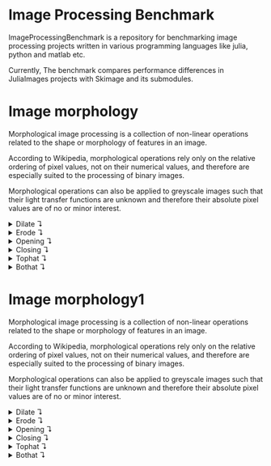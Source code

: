 # Image Processing Benchmark

ImageProcessingBenchmark is a repository for benchmarking image processing projects written in various programming languages like julia, python and matlab etc.

Currently, The benchmark compares performance differences in JuliaImages projects with Skimage and its submodules.

# Image morphology 
Morphological image processing is a collection of non-linear operations related to the shape or morphology of features in an image.

According to Wikipedia, morphological operations rely only on the relative ordering of pixel values, 
not on their numerical values, and therefore are especially suited to the processing of binary images.

Morphological operations can also be applied to greyscale images such that their light 
transfer functions are unknown and therefore their absolute pixel values are of no or minor interest.

<details>
<summary>Dilate ↴ </summary> 
Dilation adds pixels on the object boundaries.


| Operations       | Original | Julia         | Python  |
|:----------------:|:--------:|:-------------:|:-------:|
| dilate| ![](./src/results/original.png) | ![](./src/results/julia/dilate.png) | ![](./src/results/python/dilation.png) |
| Time Taken(in seconds)|   This is the original image used for benchmark     | 0.001005834565893      |   0.058367669000290334 |
        
</details> 

<details>
<summary>Erode ↴ </summary> 
Erosion removes pixels on object boundaries.


| Operations       | Original | Julia         | Python  |
|:----------------:|:--------:|:-------------:|:-------:|
| erode| ![](./src/results/original.png) | ![](./src/results/julia/erode.png) | ![](./src/results/python/erosion.png) |
| Time Taken(in seconds)|   This is the original image used for benchmark     | 0.0011615034174237      |   0.047367744000439416 |
        
</details> 

<details>
<summary>Opening ↴ </summary> 
The opening operation erodes an image and then dilates the eroded image, using the same structuring element for both operations.


| Operations       | Original | Julia         | Python  |
|:----------------:|:--------:|:-------------:|:-------:|
| opening| ![](./src/results/original.png) | ![](./src/results/julia/opening.png) | ![](./src/results/python/opening.png) |
| Time Taken(in seconds)|   This is the original image used for benchmark     | 0.0020665434300496      |   0.09100084500096273 |
        
</details> 

<details>
<summary>Closing ↴ </summary> 
The closing operation dilates an image and then erodes the dilated image, using the same structuring element for both operations.


| Operations       | Original | Julia         | Python  |
|:----------------:|:--------:|:-------------:|:-------:|
| closing| ![](./src/results/original.png) | ![](./src/results/julia/closing.png) | ![](./src/results/python/closing.png) |
| Time Taken(in seconds)|   This is the original image used for benchmark     | 0.0020840932746243      |   0.09977033500035759 |
        
</details> 

<details>
<summary>Tophat ↴ </summary> 
The tophat of an image is defined as the image minus its morphological opening. This operation returns the bright spots of the image that are smaller than the structuring element.


| Operations       | Original | Julia         | Python  |
|:----------------:|:--------:|:-------------:|:-------:|
| tophat| ![](./src/results/original.png) | ![](./src/results/julia/tophat.png) | ![](./src/results/python/white_tophat.png) |
| Time Taken(in seconds)|   This is the original image used for benchmark     | 0.0021193165844651      |   0.09390729000006104 |
        
</details> 

<details>
<summary>Bothat ↴ </summary> 
The black_tophat of an image is defined as its morphological closing minus the original image. This operation returns the dark spots of the image that are smaller than the structuring element.


| Operations       | Original | Julia         | Python  |
|:----------------:|:--------:|:-------------:|:-------:|
| bothat| ![](./src/results/original.png) | ![](./src/results/julia/bothat.png) | ![](./src/results/python/black_tophat.png) |
| Time Taken(in seconds)|   This is the original image used for benchmark     | 0.0021126072505289      |   0.08857413899931998 |
        
</details> 

# Image morphology1 
Morphological image processing is a collection of non-linear operations related to the shape or morphology of features in an image.

According to Wikipedia, morphological operations rely only on the relative ordering of pixel values, 
not on their numerical values, and therefore are especially suited to the processing of binary images.

Morphological operations can also be applied to greyscale images such that their light 
transfer functions are unknown and therefore their absolute pixel values are of no or minor interest.

<details>
<summary>Dilate ↴ </summary> 
Dilation adds pixels on the object boundaries.


| Operations       | Original | Julia         | Python  |
|:----------------:|:--------:|:-------------:|:-------:|
| dilate| ![](./src/results/original.png) | ![](./src/results/julia/dilate.png) | ![](./src/results/python/dilation.png) |
| Time Taken(in seconds)|   This is the original image used for benchmark     | 0.001005834565893      |   0.058367669000290334 |
        
</details> 

<details>
<summary>Erode ↴ </summary> 
Erosion removes pixels on object boundaries.


| Operations       | Original | Julia         | Python  |
|:----------------:|:--------:|:-------------:|:-------:|
| erode| ![](./src/results/original.png) | ![](./src/results/julia/erode.png) | ![](./src/results/python/erosion.png) |
| Time Taken(in seconds)|   This is the original image used for benchmark     | 0.0011615034174237      |   0.047367744000439416 |
        
</details> 

<details>
<summary>Opening ↴ </summary> 
The opening operation erodes an image and then dilates the eroded image, using the same structuring element for both operations.


| Operations       | Original | Julia         | Python  |
|:----------------:|:--------:|:-------------:|:-------:|
| opening| ![](./src/results/original.png) | ![](./src/results/julia/opening.png) | ![](./src/results/python/opening.png) |
| Time Taken(in seconds)|   This is the original image used for benchmark     | 0.0020665434300496      |   0.09100084500096273 |
        
</details> 

<details>
<summary>Closing ↴ </summary> 
The closing operation dilates an image and then erodes the dilated image, using the same structuring element for both operations.


| Operations       | Original | Julia         | Python  |
|:----------------:|:--------:|:-------------:|:-------:|
| closing| ![](./src/results/original.png) | ![](./src/results/julia/closing.png) | ![](./src/results/python/closing.png) |
| Time Taken(in seconds)|   This is the original image used for benchmark     | 0.0020840932746243      |   0.09977033500035759 |
        
</details> 

<details>
<summary>Tophat ↴ </summary> 
The tophat of an image is defined as the image minus its morphological opening. This operation returns the bright spots of the image that are smaller than the structuring element.


| Operations       | Original | Julia         | Python  |
|:----------------:|:--------:|:-------------:|:-------:|
| tophat| ![](./src/results/original.png) | ![](./src/results/julia/tophat.png) | ![](./src/results/python/white_tophat.png) |
| Time Taken(in seconds)|   This is the original image used for benchmark     | 0.0021193165844651      |   0.09390729000006104 |
        
</details> 

<details>
<summary>Bothat ↴ </summary> 
The black_tophat of an image is defined as its morphological closing minus the original image. This operation returns the dark spots of the image that are smaller than the structuring element.


| Operations       | Original | Julia         | Python  |
|:----------------:|:--------:|:-------------:|:-------:|
| bothat| ![](./src/results/original.png) | ![](./src/results/julia/bothat.png) | ![](./src/results/python/black_tophat.png) |
| Time Taken(in seconds)|   This is the original image used for benchmark     | 0.0021126072505289      |   0.08857413899931998 |
        
</details> 

